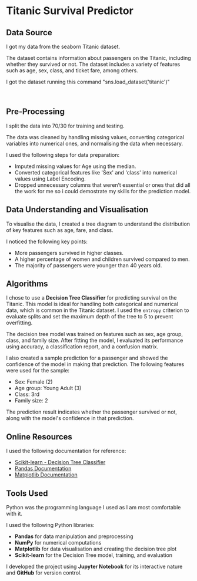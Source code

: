 <h1>Titanic Survival Predictor</h1>

<h2>Data Source</h2>
<p>I got my data from the seaborn Titanic dataset.</p>
<p>The dataset contains information about passengers on the Titanic, including whether they survived or not. The dataset includes a variety of features such as age, sex, class, and ticket fare, among others.</p>
<p>I got the dataset running this command "sns.load_dataset('titanic')"</p>
<br />

<h2>Pre-Processing</h2>
<p>I split the data into 70/30 for training and testing.</p>
<p>The data was cleaned by handling missing values, converting categorical variables into numerical ones, and normalising the data when necessary.</p>
<p>I used the following steps for data preparation:</p>
<ul>
    <li>Imputed missing values for Age using the median.</li>
    <li>Converted categorical features like 'Sex' and 'class' into numerical values using Label Encoding.</li>
    <li>Dropped unnecessary columns that weren’t essential or ones that did all the work for me so i could demostrate my skills for the prediction model.</li>
</ul>

<h2>Data Understanding and Visualisation</h2>
<p>To visualise the data, I created a tree diagram to understand the distribution of key features such as age, fare, and class.</p>
<p>I noticed the following key points:</p>
<ul>
    <li>More passengers survived in higher classes.</li>
    <li>A higher percentage of women and children survived compared to men.</li>
    <li>The majority of passengers were younger than 40 years old.</li>
</ul>

<h2>Algorithms</h2>
<p>I chose to use a <strong>Decision Tree Classifier</strong> for predicting survival on the Titanic. This model is ideal for handling both categorical and numerical data, which is common in the Titanic dataset. I used the <code>entropy</code> criterion to evaluate splits and set the maximum depth of the tree to 5 to prevent overfitting.</p>
<p>The decision tree model was trained on features such as sex, age group, class, and family size. After fitting the model, I evaluated its performance using accuracy, a classification report, and a confusion matrix.</p>

<p>I also created a sample prediction for a passenger and showed the confidence of the model in making that prediction. The following features were used for the sample:</p>
<ul>
    <li>Sex: Female (2)</li>
    <li>Age group: Young Adult (3)</li>
    <li>Class: 3rd</li>
    <li>Family size: 2</li>
</ul>
<p>The prediction result indicates whether the passenger survived or not, along with the model's confidence in that prediction.</p>

<h2>Online Resources</h2>
<p>I used the following documentation for reference:</p>
<ul>
    <li><a href="https://scikit-learn.org/stable/modules/generated/sklearn.tree.DecisionTreeClassifier.html">Scikit-learn - Decision Tree Classifier</a></li>
    <li><a href="https://pandas.pydata.org/docs/">Pandas Documentation</a></li>
    <li><a href="https://matplotlib.org/stable/contents.html">Matplotlib Documentation</a></li>
</ul>

<h2>Tools Used</h2>
<p>Python was the programming language I used as I am most comfortable with it.</p>
<p>I used the following Python libraries:</p>
<ul>
    <li><strong>Pandas</strong> for data manipulation and preprocessing</li>
    <li><strong>NumPy</strong> for numerical computations</li>
    <li><strong>Matplotlib</strong> for data visualisation and creating the decision tree plot</li>
    <li><strong>Scikit-learn</strong> for the Decision Tree model, training, and evaluation</li>
</ul>
<p>I developed the project using <strong>Jupyter Notebook</strong> for its interactive nature and <strong>GitHub</strong> for version control.</p>
